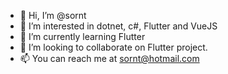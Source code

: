 - 👋 Hi, I’m @sornt
- 👀 I’m interested in dotnet, c#, Flutter and VueJS
- 🌱 I’m currently learning Flutter
- 💞️ I’m looking to collaborate on Flutter project.
- 📫 You can reach me at sornt@hotmail.com

<!---
sornt/sornt is a ✨ special ✨ repository because its `README.md` (this file) appears on your GitHub profile.
You can click the Preview link to take a look at your changes.
--->
